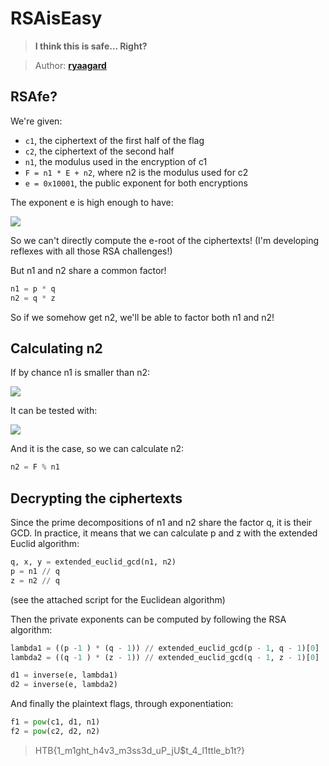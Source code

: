 # RSAisEasy

> **I think this is safe... Right?**

> Author: **[ryaagard][author-profile-url]**

## RSAfe?

We're given:

- `c1`, the ciphertext of the first half of the flag
- `c2`, the ciphertext of the second half
- `n1`, the modulus used in the encryption of c1
- `F = n1 * E + n2`, where n2 is the modulus used for c2
- `e = 0x10001`, the public exponent for both encryptions

The exponent e is high enough to have:

![][equation_high-public-exponent]

So we can't directly compute the e-root of the ciphertexts!
(I'm developing reflexes with all those RSA challenges!)

But n1 and n2 share a common factor!

```python
n1 = p * q
n2 = q * z
```

So if we somehow get n2, we'll be able to factor both n1 and n2!

## Calculating n2

If by chance n1 is smaller than n2:

![][equation_n2]

It can be tested with:

![][equation_test-n2]

And it is the case, so we can calculate n2:

```python
n2 = F % n1
```

## Decrypting the ciphertexts

Since the prime decompositions of n1 and n2 share the factor q, it is their GCD.
In practice, it means that we can calculate p and z with the extended Euclid algorithm:

```python
q, x, y = extended_euclid_gcd(n1, n2)
p = n1 // q
z = n2 // q
```

(see the attached script for the Euclidean algorithm)

Then the private exponents can be computed by following the RSA algorithm:

```python
lambda1 = ((p -1 ) * (q - 1)) // extended_euclid_gcd(p - 1, q - 1)[0]
lambda2 = ((q -1 ) * (z - 1)) // extended_euclid_gcd(q - 1, z - 1)[0]

d1 = inverse(e, lambda1)
d2 = inverse(e, lambda2)
```

And finally the plaintext flags, through exponentiation:

```python
f1 = pow(c1, d1, n1)
f2 = pow(c2, d2, n2)
```

> HTB{1_m1ght_h4v3_m3ss3d_uP_jU$t_4_l1ttle_b1t?}

[author-profile-url]: https://app.hackthebox.eu/users/222411

[equation_high-public-exponent]: images/equations/high-public-exponent.png
[equation_n2]: images/equations/n2.png
[equation_test-n2]: images/equations/test-n2.png

